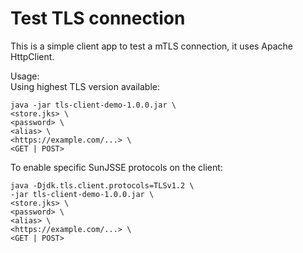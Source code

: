 


# Test TLS connection
This is a simple client app to test a mTLS connection, it uses Apache HttpClient.

Usage: </br>
Using highest TLS version available:
```
java -jar tls-client-demo-1.0.0.jar \
<store.jks> \
<password> \
<alias> \
<https://example.com/...> \
<GET | POST>
```
To enable specific SunJSSE protocols on the client:
```
java -Djdk.tls.client.protocols=TLSv1.2 \
-jar tls-client-demo-1.0.0.jar \
<store.jks> \
<password> \
<alias> \
<https://example.com/...> \
<GET | POST>
```

